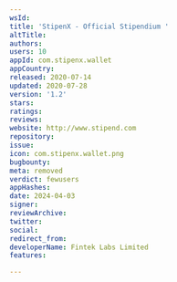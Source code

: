 ```yaml
---
wsId: 
title: 'StipenX - Official Stipendium '
altTitle: 
authors: 
users: 10
appId: com.stipenx.wallet
appCountry: 
released: 2020-07-14
updated: 2020-07-28
version: '1.2'
stars: 
ratings: 
reviews: 
website: http://www.stipend.com
repository: 
issue: 
icon: com.stipenx.wallet.png
bugbounty: 
meta: removed
verdict: fewusers
appHashes: 
date: 2024-04-03
signer: 
reviewArchive: 
twitter: 
social: 
redirect_from: 
developerName: Fintek Labs Limited
features: 

---
```


